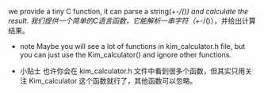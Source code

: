 we provide a tiny C function, it can parse a string(+-*/()) and calculate the result.
我们提供一个简单的C语言函数，它能解析一串字符（+-*/()），并给出计算结果。

- note
  Maybe you will see a lot of functions in kim_calculator.h file, but you can just use the Kim_calculator() and ignore other functions.

- 小贴士
  也许你会在 kim_calculator.h 文件中看到很多个函数，但其实只用关注 Kim_calculator 这个函数就行了，其他函数可以忽略。
